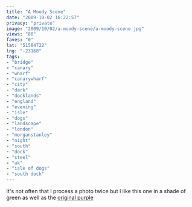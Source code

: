 ```yaml
---
title: "A Moody Scene"
date: "2009-10-02 16:22:57"
privacy: "private"
image: "2009/10/02/a-moody-scene/a-moody-scene.jpg"
views: "80"
faves: "0"
lat: "51504722"
lng: "-23168"
tags:
- "bridge"
- "canary"
- "wharf"
- "canarywharf"
- "city"
- "dark"
- "docklands"
- "england"
- "evening"
- "isle"
- "dogs"
- "landscape"
- "london"
- "morganstanley"
- "night"
- "south"
- "dock"
- "steel"
- "uk"
- "isle of dogs"
- "south dock"
---
```

It's not often that I process a photo twice but I like this one in a shade of green as well as the <a href="/photos/2009/05/15/stars-everywhere-but-the-sky/" rel="nofollow">original purple</a><a href="/photos/2009/10/03/a-moody-scene" rel="nofollow"></a>
